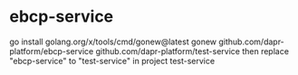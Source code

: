 # ebcp-service
go install golang.org/x/tools/cmd/gonew@latest
gonew github.com/dapr-platform/ebcp-service github.com/dapr-platform/test-service
then replace "ebcp-service" to "test-service" in project test-service
